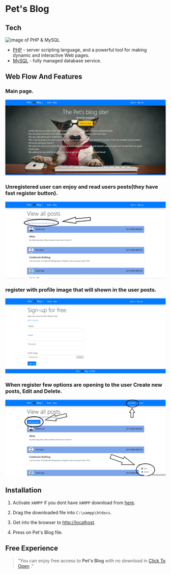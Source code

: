 # Pet's Blog

## Tech

![image of PHP & MySQL](https://clausvisby.com/images/hosting/top-5-web-hosting-php-mysql-providers-for-2018.png)

* [PHP]() - server scripting language, and a powerful tool for making dynamic and interactive Web pages.
* [MySQL]() - fully managed database service.

## Web Flow And Features

### Main page.

![Pet's-Blog](images/readme/145237.png)

### Unregistered user can enjoy and read users posts(they have fast register button).

![Pet's-Blog](images/readme/151043.png)

### register with profile image that will shown in the user posts.

![Pet's-Blog](images/readme/145449.png)

### When register few options are opening to the user Create new posts, Edit and Delete.

![Pet's-Blog](images/readme/151143.png)

## Installation

1. Activate `XAMPP` if you dont have `XAMPP` download from [here](https://www.apachefriends.org/download.html).

2. Drag the downloaded file into `C:\xampp\htdocs`.

3. Get into the browser to [http://localhost](http://localhost).

4. Press on Pet's Blog file. 

## Free Experience 

> "You can enjoy free access to **Pet's Blog** 
> with no download in [Click To Open](http://pets-blog.rf.gd) ."

